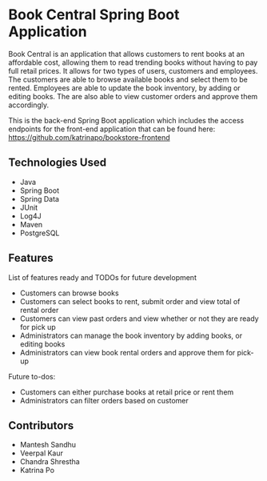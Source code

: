# Book Central Spring Boot Application

Book Central is an application that allows customers to rent books at an affordable cost, allowing them to read trending books without having to pay full retail prices. It allows for two types of users, customers and employees. The customers are able to browse available books and select them to be rented. Employees are able to update the book inventory, by adding or editing books. The are also able to view customer orders and approve them accordingly.

This is the back-end Spring Boot application which includes the access endpoints for the front-end application that can be found here: https://github.com/katrinapo/bookstore-frontend

## Technologies Used
* Java
* Spring Boot
* Spring Data
* JUnit
* Log4J
* Maven
* PostgreSQL

## Features
List of features ready and TODOs for future development

* Customers can browse books 
* Customers can select books to rent, submit order and view total of rental order
* Customers can view past orders and view whether or not they are ready for pick up
* Administrators can manage the book inventory by adding books, or editing books
* Administrators can view book rental orders and approve them for pick-up

Future to-dos:
* Customers can either purchase books at retail price or rent them
* Administrators can filter orders based on customer

## Contributors
* Mantesh Sandhu
* Veerpal Kaur
* Chandra Shrestha
* Katrina Po
